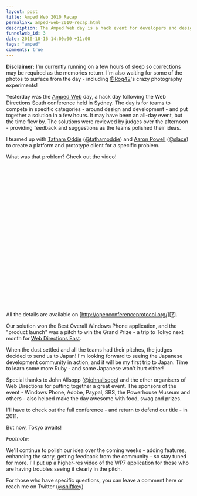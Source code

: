 ```yaml
--- 
layout: post
title: Amped Web 2010 Recap
permalink: amped-web-2010-recap.html
description: The Amped Web day is a hack event for developers and designers to throw ideas around. This is the story of what happened to me and my team.
funnelweb_id: 3
date: 2010-10-16 14:00:00 +11:00
tags: "amped"
comments: true
---
```

**Disclaimer:** I'm currently running on a few hours of sleep so corrections may be required as the memories return. I'm also waiting for some of the photos to surface from the day - including [@Rog42][1]'s crazy photography experiments!

Yesterday was the [Amped Web][2] day, a hack day following the Web Directions South conference held in Sydney. The day is for teams to compete in specific categories - around design and development - and put together a solution in a few hours. It may have been an all-day event, but the time flew by. The solutions were reviewed by judges over the afternoon - providing feedback and suggestions as the teams polished their ideas.

I teamed up with [Tatham Oddie][3] ([@tathamoddie][4]) and [Aaron Powell][5] ([@slace][6]) to create a platform and prototype client for a specific problem. 

What was that problem? Check out the video!

<object width="480" height="385">
	<param name="movie" value="http://www.youtube.com/v/2ln9cTSkNtI?fs=1&amp;hl=en_US&amp;rel=0"></param>
	<param name="allowFullScreen" value="true"></param><param name="allowscriptaccess" value="always"></param>
	<embed src="http://www.youtube.com/v/2ln9cTSkNtI?fs=1&amp;hl=en_US&amp;rel=0" type="application/x-shockwave-flash" allowscriptaccess="always" allowfullscreen="true" width="480" height="385">
	</embed>
</object>

All the details are available on [http://openconferenceprotocol.org/][7].

Our solution won the Best Overall Windows Phone application, and the "product launch" was a pitch to win the Grand Prize - a trip to Tokyo next month for [Web Directions East][8].

When the dust settled and all the teams had their pitches, the judges decided to send us to Japan! I'm looking forward to seeing the Japanese development community in action, and it will be my first trip to Japan. Time to learn some more Ruby - and some Japanese won't hurt either!

Special thanks to John Allsopp ([@johnallsopp][9]) and the other organisers of Web Directions for putting together a great event. The sponsors of the event - Windows Phone, Adobe, Paypal, SBS, the Powerhouse Museum and others - also helped make the day awesome with food, swag and prizes.

I'll have to check out the full conference - and return to defend our title - in 2011.

But now, Tokyo awaits!


*Footnote:*

We'll continue to polish our idea over the coming weeks - adding features, enhancing the story, getting feedback from the community - so stay tuned for more. I'll put up a higher-res video of the WP7 application for those who are having troubles seeing it clearly in the pitch.

For those who have specific questions, you can leave a comment here or reach me on Twitter ([@shiftkey][10])


  [1]: http://twitter.com/Rog42
  [2]: http://www.ampedweb.org/
  [3]: http://tath.am/
  [4]: http://twitter.com/tathamoddie
  [5]: http://aaron-powell.com/
  [6]: http://twitter.com/slace
  [7]: http://openconferenceprotocol.org/
  [8]: http://east.webdirections.org/2010/
  [9]: http://twitter.com/johnallsopp
  [10]: http://twitter.com/shiftkey
